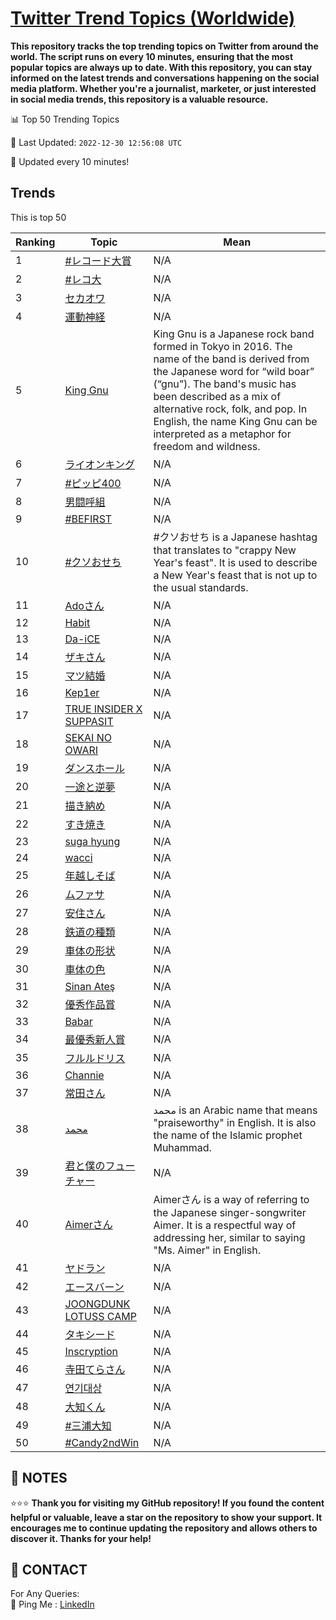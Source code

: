 [Twitter Trend Topics (Worldwide)](https://github.com/ErcinDedeoglu/Twitter-Trend-Topics)
==========

**This repository tracks the top trending topics on Twitter from around the world. 
The script runs on every 10 minutes, ensuring that the most popular topics are always up to date. 
With this repository, you can stay informed on the latest trends and conversations happening on the social media platform. 
Whether you're a journalist, marketer, or just interested in social media trends, this repository is a valuable resource.**


📊 Top 50 Trending Topics

📆 Last Updated: `2022-12-30 12:56:08 UTC`

🔧 Updated every 10 minutes!


## Trends

This is top 50

| Ranking | Topic | Mean |
| ------- | ------------ | ------------ |
| 1 | [#レコード大賞](http://twitter.com/search?q=%23%e3%83%ac%e3%82%b3%e3%83%bc%e3%83%89%e5%a4%a7%e8%b3%9e) | N/A |
| 2 | [#レコ大](http://twitter.com/search?q=%23%e3%83%ac%e3%82%b3%e5%a4%a7) | N/A |
| 3 | [セカオワ](http://twitter.com/search?q=%e3%82%bb%e3%82%ab%e3%82%aa%e3%83%af) | N/A |
| 4 | [運動神経](http://twitter.com/search?q=%e9%81%8b%e5%8b%95%e7%a5%9e%e7%b5%8c) | N/A |
| 5 | [King Gnu](http://twitter.com/search?q=King+Gnu) | King Gnu is a Japanese rock band formed in Tokyo in 2016. The name of the band is derived from the Japanese word for “wild boar” (“gnu”). The band's music has been described as a mix of alternative rock, folk, and pop. In English, the name King Gnu can be interpreted as a metaphor for freedom and wildness. |
| 6 | [ライオンキング](http://twitter.com/search?q=%e3%83%a9%e3%82%a4%e3%82%aa%e3%83%b3%e3%82%ad%e3%83%b3%e3%82%b0) | N/A |
| 7 | [#ピッピ400](http://twitter.com/search?q=%23%e3%83%94%e3%83%83%e3%83%94400) | N/A |
| 8 | [男闘呼組](http://twitter.com/search?q=%e7%94%b7%e9%97%98%e5%91%bc%e7%b5%84) | N/A |
| 9 | [#BEFIRST](http://twitter.com/search?q=%23BEFIRST) | N/A |
| 10 | [#クソおせち](http://twitter.com/search?q=%23%e3%82%af%e3%82%bd%e3%81%8a%e3%81%9b%e3%81%a1) | #クソおせち is a Japanese hashtag that translates to "crappy New Year's feast". It is used to describe a New Year's feast that is not up to the usual standards. |
| 11 | [Adoさん](http://twitter.com/search?q=Ado%e3%81%95%e3%82%93) | N/A |
| 12 | [Habit](http://twitter.com/search?q=Habit) | N/A |
| 13 | [Da-iCE](http://twitter.com/search?q=Da-iCE) | N/A |
| 14 | [ザキさん](http://twitter.com/search?q=%e3%82%b6%e3%82%ad%e3%81%95%e3%82%93) | N/A |
| 15 | [マツ結婚](http://twitter.com/search?q=%e3%83%9e%e3%83%84%e7%b5%90%e5%a9%9a) | N/A |
| 16 | [Kep1er](http://twitter.com/search?q=Kep1er) | N/A |
| 17 | [TRUE INSIDER X SUPPASIT](http://twitter.com/search?q=TRUE+INSIDER+X+SUPPASIT) | N/A |
| 18 | [SEKAI NO OWARI](http://twitter.com/search?q=SEKAI+NO+OWARI) | N/A |
| 19 | [ダンスホール](http://twitter.com/search?q=%e3%83%80%e3%83%b3%e3%82%b9%e3%83%9b%e3%83%bc%e3%83%ab) | N/A |
| 20 | [一途と逆夢](http://twitter.com/search?q=%e4%b8%80%e9%80%94%e3%81%a8%e9%80%86%e5%a4%a2) | N/A |
| 21 | [描き納め](http://twitter.com/search?q=%e6%8f%8f%e3%81%8d%e7%b4%8d%e3%82%81) | N/A |
| 22 | [すき焼き](http://twitter.com/search?q=%e3%81%99%e3%81%8d%e7%84%bc%e3%81%8d) | N/A |
| 23 | [suga hyung](http://twitter.com/search?q=suga+hyung) | N/A |
| 24 | [wacci](http://twitter.com/search?q=wacci) | N/A |
| 25 | [年越しそば](http://twitter.com/search?q=%e5%b9%b4%e8%b6%8a%e3%81%97%e3%81%9d%e3%81%b0) | N/A |
| 26 | [ムファサ](http://twitter.com/search?q=%e3%83%a0%e3%83%95%e3%82%a1%e3%82%b5) | N/A |
| 27 | [安住さん](http://twitter.com/search?q=%e5%ae%89%e4%bd%8f%e3%81%95%e3%82%93) | N/A |
| 28 | [鉄道の種類](http://twitter.com/search?q=%e9%89%84%e9%81%93%e3%81%ae%e7%a8%ae%e9%a1%9e) | N/A |
| 29 | [車体の形状](http://twitter.com/search?q=%e8%bb%8a%e4%bd%93%e3%81%ae%e5%bd%a2%e7%8a%b6) | N/A |
| 30 | [車体の色](http://twitter.com/search?q=%e8%bb%8a%e4%bd%93%e3%81%ae%e8%89%b2) | N/A |
| 31 | [Sinan Ateş](http://twitter.com/search?q=Sinan+Ate%c5%9f) | N/A |
| 32 | [優秀作品賞](http://twitter.com/search?q=%e5%84%aa%e7%a7%80%e4%bd%9c%e5%93%81%e8%b3%9e) | N/A |
| 33 | [Babar](http://twitter.com/search?q=Babar) | N/A |
| 34 | [最優秀新人賞](http://twitter.com/search?q=%e6%9c%80%e5%84%aa%e7%a7%80%e6%96%b0%e4%ba%ba%e8%b3%9e) | N/A |
| 35 | [フルルドリス](http://twitter.com/search?q=%e3%83%95%e3%83%ab%e3%83%ab%e3%83%89%e3%83%aa%e3%82%b9) | N/A |
| 36 | [Channie](http://twitter.com/search?q=Channie) | N/A |
| 37 | [常田さん](http://twitter.com/search?q=%e5%b8%b8%e7%94%b0%e3%81%95%e3%82%93) | N/A |
| 38 | [محمد](http://twitter.com/search?q=%d9%85%d8%ad%d9%85%d8%af) | محمد is an Arabic name that means "praiseworthy" in English. It is also the name of the Islamic prophet Muhammad. |
| 39 | [君と僕のフューチャー](http://twitter.com/search?q=%e5%90%9b%e3%81%a8%e5%83%95%e3%81%ae%e3%83%95%e3%83%a5%e3%83%bc%e3%83%81%e3%83%a3%e3%83%bc) | N/A |
| 40 | [Aimerさん](http://twitter.com/search?q=Aimer%e3%81%95%e3%82%93) | Aimerさん is a way of referring to the Japanese singer-songwriter Aimer. It is a respectful way of addressing her, similar to saying "Ms. Aimer" in English. |
| 41 | [ヤドラン](http://twitter.com/search?q=%e3%83%a4%e3%83%89%e3%83%a9%e3%83%b3) | N/A |
| 42 | [エースバーン](http://twitter.com/search?q=%e3%82%a8%e3%83%bc%e3%82%b9%e3%83%90%e3%83%bc%e3%83%b3) | N/A |
| 43 | [JOONGDUNK LOTUSS CAMP](http://twitter.com/search?q=JOONGDUNK+LOTUSS+CAMP) | N/A |
| 44 | [タキシード](http://twitter.com/search?q=%e3%82%bf%e3%82%ad%e3%82%b7%e3%83%bc%e3%83%89) | N/A |
| 45 | [Inscryption](http://twitter.com/search?q=Inscryption) | N/A |
| 46 | [寺田てらさん](http://twitter.com/search?q=%e5%af%ba%e7%94%b0%e3%81%a6%e3%82%89%e3%81%95%e3%82%93) | N/A |
| 47 | [연기대상](http://twitter.com/search?q=%ec%97%b0%ea%b8%b0%eb%8c%80%ec%83%81) | N/A |
| 48 | [大知くん](http://twitter.com/search?q=%e5%a4%a7%e7%9f%a5%e3%81%8f%e3%82%93) | N/A |
| 49 | [#三浦大知](http://twitter.com/search?q=%23%e4%b8%89%e6%b5%a6%e5%a4%a7%e7%9f%a5) | N/A |
| 50 | [#Candy2ndWin](http://twitter.com/search?q=%23Candy2ndWin) | N/A |




## 📝 NOTES

⭐⭐⭐ **Thank you for visiting my GitHub repository! If you found the content helpful or valuable, leave a star on the repository to show your support. It encourages me to continue updating the repository and allows others to discover it. Thanks for your help!**

## 📨 CONTACT

 For Any Queries:  
            🏓 Ping Me : [LinkedIn](https://www.linkedin.com/in/ercindedeoglu/)